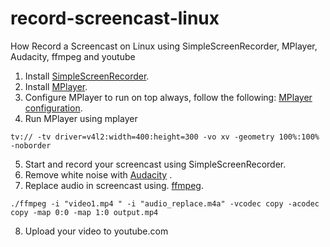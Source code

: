 # record-screencast-linux
How Record a Screencast on Linux using SimpleScreenRecorder, MPlayer, Audacity, ffmpeg and youtube

1. Install [SimpleScreenRecorder](https://tecadmin.net/install-simple-screen-recorder-on-ubuntu-linuxmint/).
2. Install [MPlayer](https://itsfoss.com/mplayer/).
3. Configure MPlayer to run on top always, follow the following: [MPlayer configuration](https://ubuntuforums.org/archive/index.php/t-77329.html).
4. Run MPlayer using mplayer 
```
tv:// -tv driver=v4l2:width=400:height=300 -vo xv -geometry 100%:100% -noborder
```
5. Start and record your screencast using SimpleScreenRecorder.
6. Remove white noise with [Audacity](https://www.maketecheasier.com/remove-white-noise-audio-audacity/) .
7. Replace audio in screencast using. [ffmpeg](https://superuser.com/questions/1116326/replace-audio-sync-save-all-to-a-new-video-file-vlc). 
```
./ffmpeg -i "video1.mp4 " -i "audio_replace.m4a" -vcodec copy -acodec copy -map 0:0 -map 1:0 output.mp4
```

8. Upload your video to youtube.com
